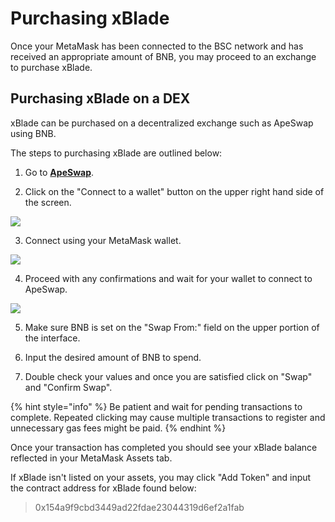 # Purchasing xBlade

Once your MetaMask has been connected to the BSC network and has received an appropriate amount of BNB, you may proceed to an exchange to purchase xBlade.

## Purchasing xBlade on a DEX

xBlade can be purchased on a decentralized exchange such as ApeSwap using BNB.

The steps to purchasing xBlade are outlined below:

1. Go to [**ApeSwap**](https://app.apeswap.finance/swap?outputCurrency=0x154a9f9cbd3449ad22fdae23044319d6ef2a1fab).

2. Click on the "Connect to a wallet" button on the upper right hand side of the screen.

![](../.gitbook/assets/connect-ape.png)

3. Connect using your MetaMask wallet.

![](../.gitbook/assets/selecting-metamask-ape.png)

4. Proceed with any confirmations and wait for your wallet to connect to ApeSwap.

![](../.gitbook/assets/confirm-connect-with-meta.png)

5. Make sure BNB is set on the "Swap From:" field on the upper portion of the interface.

6. Input the desired amount of BNB to spend.

7. Double check your values and once you are satisfied click on "Swap" and "Confirm Swap".

{% hint style="info" %}
Be patient and wait for pending transactions to complete. Repeated clicking may cause multiple transactions to register and unnecessary gas fees might be paid.
{% endhint %}

Once your transaction has completed you should see your xBlade balance reflected in your MetaMask Assets tab.

If xBlade isn't listed on your assets, you may click "Add Token" and input the contract address for xBlade found below:

> 0x154a9f9cbd3449ad22fdae23044319d6ef2a1fab

